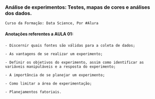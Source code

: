 ###  Análise de experimentos: Testes, mapas de cores e análises dos dados.
    Curso da Formação: Data Science, Por #Alura

#### Anotações referentes a AULA 01:

###
    - Discernir quais fontes são válidas para a coleta de dados;

    - As vantagens de se realizar um experimento;

    - Definir os objetivos do experimento, assim como identificar as variáveis manipuláveis e a resposta do experimento;

    - A importância de se planejar um experimento;

    - Como limitar a área de experimentação;

    - Planejamentos fatoriais.